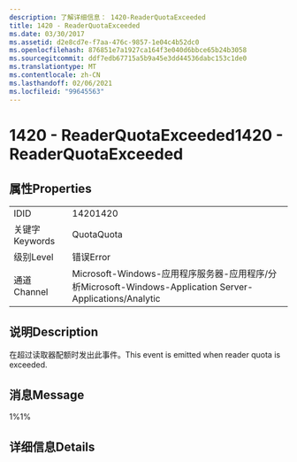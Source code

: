 ```yaml
---
description: 了解详细信息： 1420-ReaderQuotaExceeded
title: 1420 - ReaderQuotaExceeded
ms.date: 03/30/2017
ms.assetid: d2e8cd7e-f7aa-476c-9857-1e04c4b52dc0
ms.openlocfilehash: 876851e7a1927ca164f3e040d6bbce65b24b3058
ms.sourcegitcommit: ddf7edb67715a5b9a45e3dd44536dabc153c1de0
ms.translationtype: MT
ms.contentlocale: zh-CN
ms.lasthandoff: 02/06/2021
ms.locfileid: "99645563"
---
```

# <a name="1420---readerquotaexceeded"></a><span data-ttu-id="f0e10-103">1420 - ReaderQuotaExceeded</span><span class="sxs-lookup"><span data-stu-id="f0e10-103">1420 - ReaderQuotaExceeded</span></span>

## <a name="properties"></a><span data-ttu-id="f0e10-104">属性</span><span class="sxs-lookup"><span data-stu-id="f0e10-104">Properties</span></span>  
  
|||  
|-|-|  
|<span data-ttu-id="f0e10-105">ID</span><span class="sxs-lookup"><span data-stu-id="f0e10-105">ID</span></span>|<span data-ttu-id="f0e10-106">1420</span><span class="sxs-lookup"><span data-stu-id="f0e10-106">1420</span></span>|  
|<span data-ttu-id="f0e10-107">关键字</span><span class="sxs-lookup"><span data-stu-id="f0e10-107">Keywords</span></span>|<span data-ttu-id="f0e10-108">Quota</span><span class="sxs-lookup"><span data-stu-id="f0e10-108">Quota</span></span>|  
|<span data-ttu-id="f0e10-109">级别</span><span class="sxs-lookup"><span data-stu-id="f0e10-109">Level</span></span>|<span data-ttu-id="f0e10-110">错误</span><span class="sxs-lookup"><span data-stu-id="f0e10-110">Error</span></span>|  
|<span data-ttu-id="f0e10-111">通道</span><span class="sxs-lookup"><span data-stu-id="f0e10-111">Channel</span></span>|<span data-ttu-id="f0e10-112">Microsoft-Windows-应用程序服务器-应用程序/分析</span><span class="sxs-lookup"><span data-stu-id="f0e10-112">Microsoft-Windows-Application Server-Applications/Analytic</span></span>|  
  
## <a name="description"></a><span data-ttu-id="f0e10-113">说明</span><span class="sxs-lookup"><span data-stu-id="f0e10-113">Description</span></span>  

 <span data-ttu-id="f0e10-114">在超过读取器配额时发出此事件。</span><span class="sxs-lookup"><span data-stu-id="f0e10-114">This event is emitted when reader quota is exceeded.</span></span>  
  
## <a name="message"></a><span data-ttu-id="f0e10-115">消息</span><span class="sxs-lookup"><span data-stu-id="f0e10-115">Message</span></span>  

 <span data-ttu-id="f0e10-116">1%</span><span class="sxs-lookup"><span data-stu-id="f0e10-116">1%</span></span>  
  
## <a name="details"></a><span data-ttu-id="f0e10-117">详细信息</span><span class="sxs-lookup"><span data-stu-id="f0e10-117">Details</span></span>
